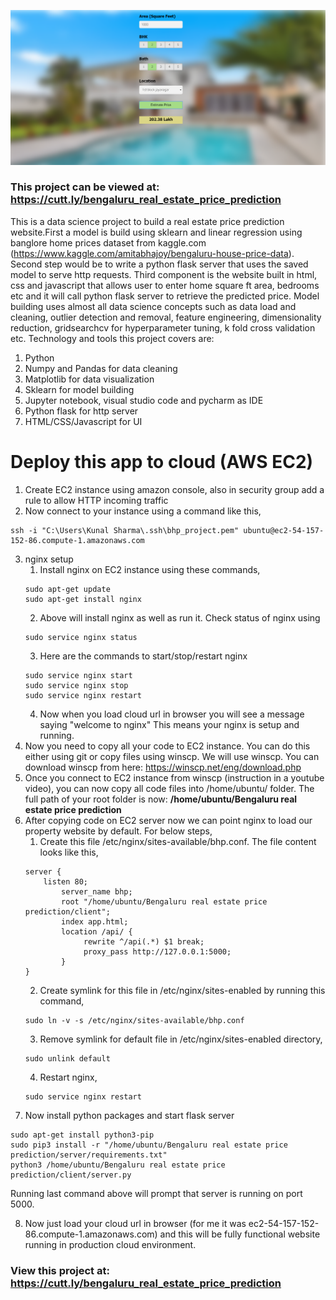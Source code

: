 ![](BHP_website.PNG)

### This project can be viewed at: https://cutt.ly/bengaluru_real_estate_price_prediction

This is a data science project to build a real estate price prediction website.First a model is build using sklearn and linear regression using banglore home prices dataset from kaggle.com (https://www.kaggle.com/amitabhajoy/bengaluru-house-price-data). Second step would be to write a python flask server that uses the saved model to serve http requests. Third component is the website built in html, css and javascript that allows user to enter home square ft area, bedrooms etc and it will call python flask server to retrieve the predicted price. Model building uses almost all data science concepts such as data load and cleaning, outlier detection and removal, feature engineering, dimensionality reduction, gridsearchcv for hyperparameter tuning, k fold cross validation etc. Technology and tools this project covers are:

1. Python
2. Numpy and Pandas for data cleaning
3. Matplotlib for data visualization
4. Sklearn for model building
5. Jupyter notebook, visual studio code and pycharm as IDE
6. Python flask for http server
7. HTML/CSS/Javascript for UI

# Deploy this app to cloud (AWS EC2)

1. Create EC2 instance using amazon console, also in security group add a rule to allow HTTP incoming traffic
2. Now connect to your instance using a command like this,
```
ssh -i "C:\Users\Kunal Sharma\.ssh\bhp_project.pem" ubuntu@ec2-54-157-152-86.compute-1.amazonaws.com
```
3. nginx setup
   1. Install nginx on EC2 instance using these commands,
   ```
   sudo apt-get update
   sudo apt-get install nginx
   ```
   2. Above will install nginx as well as run it. Check status of nginx using
   ```
   sudo service nginx status
   ```
   3. Here are the commands to start/stop/restart nginx
   ```
   sudo service nginx start
   sudo service nginx stop
   sudo service nginx restart
   ```
   4. Now when you load cloud url in browser you will see a message saying "welcome to nginx" This means your nginx is setup and running.
4. Now you need to copy all your code to EC2 instance. You can do this either using git or copy files using winscp. We will use winscp. You can download winscp from here: https://winscp.net/eng/download.php
5. Once you connect to EC2 instance from winscp (instruction in a youtube video), you can now copy all code files into /home/ubuntu/ folder. The full path of your root folder is now: **/home/ubuntu/Bengaluru real estate price prediction**
6.  After copying code on EC2 server now we can point nginx to load our property website by default. For below steps,
    1. Create this file /etc/nginx/sites-available/bhp.conf. The file content looks like this,
    ```
    server {
	    listen 80;
            server_name bhp;
            root "/home/ubuntu/Bengaluru real estate price prediction/client";
            index app.html;
            location /api/ {
                 rewrite ^/api(.*) $1 break;
                 proxy_pass http://127.0.0.1:5000;
            }
    }
    ```
    2. Create symlink for this file in /etc/nginx/sites-enabled by running this command,
    ```
    sudo ln -v -s /etc/nginx/sites-available/bhp.conf
    ```
    3. Remove symlink for default file in /etc/nginx/sites-enabled directory,
    ```
    sudo unlink default
    ```
    4. Restart nginx,
    ```
    sudo service nginx restart
    ```
7. Now install python packages and start flask server
```
sudo apt-get install python3-pip
sudo pip3 install -r "/home/ubuntu/Bengaluru real estate price prediction/server/requirements.txt"
python3 /home/ubuntu/Bengaluru real estate price prediction/client/server.py
```
Running last command above will prompt that server is running on port 5000.

8. Now just load your cloud url in browser (for me it was ec2-54-157-152-86.compute-1.amazonaws.com) and this will be fully functional website running in production cloud environment.
### View this project at: https://cutt.ly/bengaluru_real_estate_price_prediction
